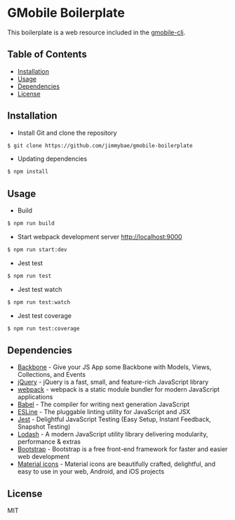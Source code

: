 # GMobile Boilerplate
This boilerplate is a web resource included in the [gmobile-cli](https://github.com/jimmybae/cli-prototype).

## Table of Contents
* [Installation](#installation)
* [Usage](#usage)
* [Dependencies](#dependencies)
* [License](#license)

## Installation
* Install Git and clone the repository
```sh
$ git clone https://github.com/jimmybae/gmobile-boilerplate
```
* Updating dependencies
```sh
$ npm install
```

## Usage
* Build
```sh
$ npm run build
```
* Start webpack development server [http://localhost:9000](http://localhost:9000)
```sh
$ npm run start:dev
```
* Jest test
```sh
$ npm run test
```

* Jest test watch
```sh
$ npm run test:watch
```

* Jest test coverage
```sh
$ npm run test:coverage
```

## Dependencies
* [Backbone](http://backbonejs.org/) - Give your JS App some Backbone with Models, Views, Collections, and Events
* [jQuery](https://jquery.com/) - jQuery is a fast, small, and feature-rich JavaScript library
* [webpack](https://webpack.js.org/) - webpack is a static module bundler for modern JavaScript applications
* [Babel](https://babeljs.io/) - The compiler for writing next generation JavaScript
* [ESLine](https://eslint.org/) - The pluggable linting utility for JavaScript and JSX
* [Jest](https://facebook.github.io/jest/) - Delightful JavaScript Testing (Easy Setup, Instant Feedback, Snapshot Testing)
* [Lodash](https://lodash.com/) - A modern JavaScript utility library delivering modularity, performance & extras
* [Bootstrap](https://getbootstrap.com/) - Bootstrap is a free front-end framework for faster and easier web development
* [Material icons](https://material.io/icons/) - Material icons are beautifully crafted, delightful, and easy to use in your web, Android, and iOS projects

## License
MIT